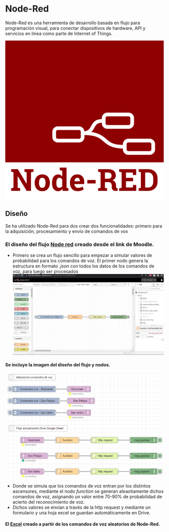 # Node-Red

Node-Red es una herramienta de desarrollo basada en flujo para programación visual, para conectar dispositivos de hardware, API y servicios en línea como parte de Internet of Things.

![alt text](https://github.com/InigoZalaya/Proyecto-Tecnologias-Industriales/blob/main/Node-Red/Node-red-icon.png)

## Diseño

Se ha utilizado Node-Red para dos crear dos funcionalidades: primero para la adquisición, procesamiento y envío de comandos de vox

 ### El diseño del flujo [Node red](https://8tomf0.stackhero-network.com/admin/#flow/e5135e566cac99ad) creado desde el link de Moodle.
 
 *  Primero se crea un flujo sencillo para empezar a simular valores de probabilidad para los comandos de voz. El primer nodo genera la estructura en formato *.json* con todos los datos de los comandos de voz, para luego ser procesados
![alt text](https://github.com/InigoZalaya/Proyecto-Tecnologias-Industriales/blob/main/Tableau/Captura.JPG)

 #### Se incluye la imagen del diseño del flujo y nodos.

![alt text](https://github.com/InigoZalaya/Proyecto-Tecnologias-Industriales/blob/main/Node-Red/nodered.png)

*   Donde se simula que los comandos de voz entran por los distintos ascensores, mediante el nodo *function* se generan aleaotiamente dichos comandos de voz, asignando un valor entre 70-90% de probabilidad de acierto del reconocimiento de voz.
*   Dichos valores se envían a través de la http request y mediante un formulario y una hoja excel se guardan automáticamente en Drive.
 #### El [Excel](https://docs.google.com/spreadsheets/d/1DuhQhVBs4jBqO62ucJH18hLz-siLDMmFLaAkOy_AL4A/edit#gid=956814287) creado a partir de los comandos de voz aleatorios de Node-Red.
